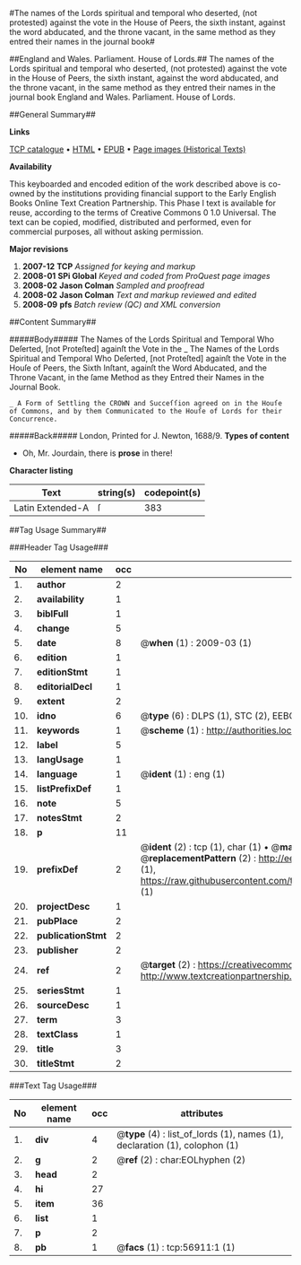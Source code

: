 #The names of the Lords spiritual and temporal who deserted, (not protested) against the vote in the House of Peers, the sixth instant, against the word abducated, and the throne vacant, in the same method as they entred their names in the journal book#

##England and Wales. Parliament. House of Lords.##
The names of the Lords spiritual and temporal who deserted, (not protested) against the vote in the House of Peers, the sixth instant, against the word abducated, and the throne vacant, in the same method as they entred their names in the journal book
England and Wales. Parliament. House of Lords.

##General Summary##

**Links**

[TCP catalogue](http://www.ota.ox.ac.uk/tcp/)  • 
[HTML](http://tei.it.ox.ac.uk/tcp/Texts-HTML/free/A52/A52529.html)  • 
[EPUB](http://tei.it.ox.ac.uk/tcp/Texts-EPUB/free/A52/A52529.epub) • 
[Page images (Historical Texts)](https://data.historicaltexts.jisc.ac.uk/view?pubId=eebo-12244846e&pageId=eebo-12244846e-56911-1)

**Availability**

This keyboarded and encoded edition of the
	       work described above is co-owned by the institutions
	       providing financial support to the Early English Books
	       Online Text Creation Partnership. This Phase I text is
	       available for reuse, according to the terms of Creative
	       Commons 0 1.0 Universal. The text can be copied,
	       modified, distributed and performed, even for
	       commercial purposes, all without asking permission.

**Major revisions**

1. __2007-12__ __TCP__ *Assigned for keying and markup*
1. __2008-01__ __SPi Global__ *Keyed and coded from ProQuest page images*
1. __2008-02__ __Jason Colman__ *Sampled and proofread*
1. __2008-02__ __Jason Colman__ *Text and markup reviewed and edited*
1. __2008-09__ __pfs__ *Batch review (QC) and XML conversion*

##Content Summary##

#####Body#####
The Names of the Lords Spiritual and Temporal Who Deſerted, [not Proteſted] againſt the Vote in the 
    _ The Names of the Lords Spiritual and Temporal Who Deſerted, [not Proteſted] againſt the Vote in the Houſe of Peers, the Sixth Inſtant, againſt the Word Abducated, and the Throne Vacant, in the ſame Method as they Entred their Names in the Journal Book.

    _ A Form of Settling the CROWN and Succeſſion agreed on in the Houſe of Commons, and by them Communicated to the Houſe of Lords for their Concurrence.

#####Back#####
London, Printed for J. Newton, 1688/9.
**Types of content**

  * Oh, Mr. Jourdain, there is **prose** in there!

**Character listing**


|Text|string(s)|codepoint(s)|
|---|---|---|
|Latin Extended-A|ſ|383|

##Tag Usage Summary##

###Header Tag Usage###

|No|element name|occ|attributes|
|---|---|---|---|
|1.|__author__|2||
|2.|__availability__|1||
|3.|__biblFull__|1||
|4.|__change__|5||
|5.|__date__|8| @__when__ (1) : 2009-03 (1)|
|6.|__edition__|1||
|7.|__editionStmt__|1||
|8.|__editorialDecl__|1||
|9.|__extent__|2||
|10.|__idno__|6| @__type__ (6) : DLPS (1), STC (2), EEBO-CITATION (1), OCLC (1), VID (1)|
|11.|__keywords__|1| @__scheme__ (1) : http://authorities.loc.gov/ (1)|
|12.|__label__|5||
|13.|__langUsage__|1||
|14.|__language__|1| @__ident__ (1) : eng (1)|
|15.|__listPrefixDef__|1||
|16.|__note__|5||
|17.|__notesStmt__|2||
|18.|__p__|11||
|19.|__prefixDef__|2| @__ident__ (2) : tcp (1), char (1)  •  @__matchPattern__ (2) : ([0-9\-]+):([0-9IVX]+) (1), (.+) (1)  •  @__replacementPattern__ (2) : http://eebo.chadwyck.com/downloadtiff?vid=$1&page=$2 (1), https://raw.githubusercontent.com/textcreationpartnership/Texts/master/tcpchars.xml#$1 (1)|
|20.|__projectDesc__|1||
|21.|__pubPlace__|2||
|22.|__publicationStmt__|2||
|23.|__publisher__|2||
|24.|__ref__|2| @__target__ (2) : https://creativecommons.org/publicdomain/zero/1.0/ (1), http://www.textcreationpartnership.org/docs/. (1)|
|25.|__seriesStmt__|1||
|26.|__sourceDesc__|1||
|27.|__term__|3||
|28.|__textClass__|1||
|29.|__title__|3||
|30.|__titleStmt__|2||


###Text Tag Usage###

|No|element name|occ|attributes|
|---|---|---|---|
|1.|__div__|4| @__type__ (4) : list_of_lords (1), names (1), declaration (1), colophon (1)|
|2.|__g__|2| @__ref__ (2) : char:EOLhyphen (2)|
|3.|__head__|2||
|4.|__hi__|27||
|5.|__item__|36||
|6.|__list__|1||
|7.|__p__|2||
|8.|__pb__|1| @__facs__ (1) : tcp:56911:1 (1)|

